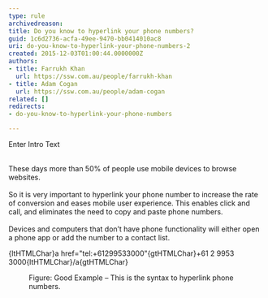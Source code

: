 ```yaml
---
type: rule
archivedreason: 
title: Do you know to hyperlink your phone numbers?
guid: 1c6d2736-acfa-49ee-9470-bb0414010ac8
uri: do-you-know-to-hyperlink-your-phone-numbers-2
created: 2015-12-03T01:00:44.0000000Z
authors:
- title: Farrukh Khan
  url: https://ssw.com.au/people/farrukh-khan
- title: Adam Cogan
  url: https://ssw.com.au/people/adam-cogan
related: []
redirects:
- do-you-know-to-hyperlink-your-phone-numbers

---
```



Enter Intro Text
<br><excerpt class='endintro'></excerpt><br>
<p></p>These days more than 50% of people use mobile devices to browse websites.<br><br>So it is very important to hyperlink your phone number to increase the rate of conversion and eases mobile user experience. This enables click and call, and eliminates the need to copy and paste phone numbers. <br><br>Devices and computers that don’t have phone functionality will either open a phone app or add the number to a contact list. <br><p class="ssw15-rteElement-CodeArea">{ltHTMLChar}a href=&quot;tel&#58;+61299533000&quot;{gtHTMLChar}+61 2 9953 3000{ltHTMLChar}/a{gtHTMLChar}</p><dd class="ssw15-rteElement-FigureGood">Figure&#58; Good Example – This is the syntax to hyperlink phone numbers.<br></dd>


